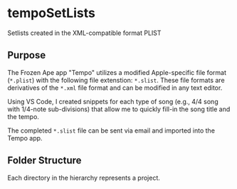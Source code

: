 # tempoSetLists
Setlists created in the XML-compatible format PLIST

## Purpose

The Frozen Ape app "Tempo" utilizes a modified Apple-specific file format (`*.plist`) with the following file extenstion: `*.slist`. These file formats are derivatives of the `*.xml` file format and can be modified in any text editor.

Using VS Code, I created snippets for each type of song (e.g., 4/4 song with 1/4-note sub-divisions) that allow me to quickly fill-in the song title and the tempo.

The completed `*.slist` file can be sent via email and imported into the Tempo app.

## Folder Structure

Each directory in the hierarchy represents a project.